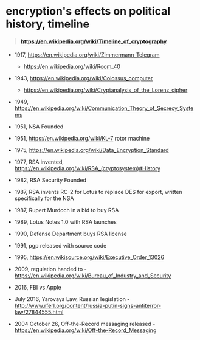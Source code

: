 # encryption's effects on political history, timeline

> #### https://en.wikipedia.org/wiki/Timeline_of_cryptography

* 1917, https://en.wikipedia.org/wiki/Zimmermann_Telegram
  * https://en.wikipedia.org/wiki/Room_40
* 1943, https://en.wikipedia.org/wiki/Colossus_computer
  * https://en.wikipedia.org/wiki/Cryptanalysis_of_the_Lorenz_cipher
* 1949, https://en.wikipedia.org/wiki/Communication_Theory_of_Secrecy_Systems
* 1951, NSA Founded
* 1951, https://en.wikipedia.org/wiki/KL-7 rotor machine

* 1975, https://en.wikipedia.org/wiki/Data_Encryption_Standard
* 1977, RSA invented, https://en.wikipedia.org/wiki/RSA_(cryptosystem)#History
* 1982, RSA Security Founded
* 1987, RSA invents RC-2 for Lotus to replace DES for export, written specifically for the NSA
* 1987, Rupert Murdoch in a bid to buy RSA
* 1989, Lotus Notes 1.0 with RSA launches
* 1990, Defense Department buys RSA license


* 1991, pgp released with source code
* 1995, https://en.wikisource.org/wiki/Executive_Order_13026

* 2009, regulation handed to - https://en.wikipedia.org/wiki/Bureau_of_Industry_and_Security

* 2016, FBI vs Apple
* July 2016, Yarovaya Law, Russian legislation - http://www.rferl.org/content/russia-putin-signs-antiterror-law/27844555.html


* 2004 October 26, Off-the-Record messaging released - https://en.wikipedia.org/wiki/Off-the-Record_Messaging
